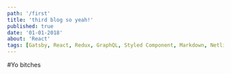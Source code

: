 ```yaml
---
path: '/first'  
title: 'third blog so yeah!'  
published: true
date: '01-01-2018'
about: 'React'
tags: [Gatsby, React, Redux, GraphQL, Styled Component, Markdown, Netlify,1,1,1,1,1,1,1]
---
```


#Yo bitches
